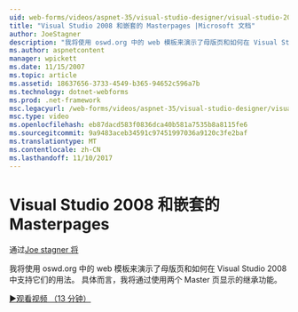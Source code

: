 ```yaml
---
uid: web-forms/videos/aspnet-35/visual-studio-designer/visual-studio-2008-and-nested-masterpages
title: "Visual Studio 2008 和嵌套的 Masterpages |Microsoft 文档"
author: JoeStagner
description: "我将使用 oswd.org 中的 web 模板来演示了母版页和如何在 Visual Studio 2008 中支持它们的用法。 具体而言，我将介绍 th..."
ms.author: aspnetcontent
manager: wpickett
ms.date: 11/15/2007
ms.topic: article
ms.assetid: 18637656-3733-4549-b365-94652c596a7b
ms.technology: dotnet-webforms
ms.prod: .net-framework
msc.legacyurl: /web-forms/videos/aspnet-35/visual-studio-designer/visual-studio-2008-and-nested-masterpages
msc.type: video
ms.openlocfilehash: eb87dacd583f0836dca40b581a7535b8a8115fe6
ms.sourcegitcommit: 9a9483aceb34591c97451997036a9120c3fe2baf
ms.translationtype: MT
ms.contentlocale: zh-CN
ms.lasthandoff: 11/10/2017
---
```

<a name="visual-studio-2008-and-nested-masterpages"></a>Visual Studio 2008 和嵌套的 Masterpages
====================
通过[Joe stagner 将](https://github.com/JoeStagner)

我将使用 oswd.org 中的 web 模板来演示了母版页和如何在 Visual Studio 2008 中支持它们的用法。 具体而言，我将通过使用两个 Master 页显示的继承功能。

[&#9654;观看视频 （13 分钟）](https://channel9.msdn.com/Blogs/ASP-NET-Site-Videos/visual-studio-2008-and-nested-masterpages)
